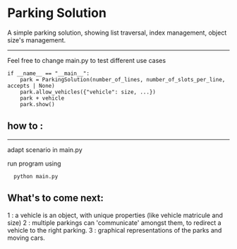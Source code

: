 # Parking Solution

A simple parking solution, showing list traversal, index management, object size's management.
___

Feel free to change main.py to test different use cases

    if __name__ == "__main__":
        park = ParkingSolution(number_of_lines, number_of_slots_per_line, accepts | None)
        park.allow_vehicles({"vehicle": size, ...})
        park + vehicle
        park.show()


## how to : 
____
adapt scenario in main.py

run program using

      python main.py


## What's to come next:

1 : a vehicle is an object, with unique properties (like vehicle matricule and size)
2 : multiple parkings can 'communicate' amongst them, to redirect a vehicle to the right parking.
3 : graphical representations of the parks and moving cars.